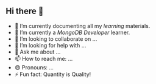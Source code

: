 ## Hi there 👋



- 🔭 I’m currently documenting all my *learning* materials.
- 🌱 I’m currently a *MongoDB Developer* learner.
- 👯 I’m looking to collaborate on ...
- 🤔 I’m looking for help with ...
- 💬 Ask me about ...
- 📫 How to reach me: ...
- 😄 Pronouns: ...
- ⚡ Fun fact: Quantity is Quality!
